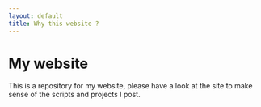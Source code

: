 ```yaml
---
layout: default
title: Why this website ?
---
```

# My website
This is a repository for my website, please have a look at the site to make sense of the scripts and projects I post.

